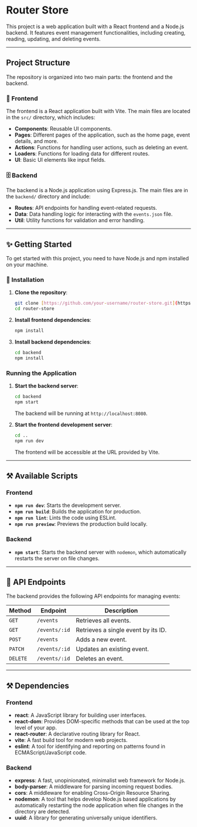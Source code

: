 # Router Store

This project is a web application built with a React frontend and a Node.js backend. It features event management functionalities, including creating, reading, updating, and deleting events.

---

## Project Structure

The repository is organized into two main parts: the frontend and the backend.

### 📱 Frontend

The frontend is a React application built with Vite. The main files are located in the `src/` directory, which includes:

- **Components**: Reusable UI components.
- **Pages**: Different pages of the application, such as the home page, event details, and more.
- **Actions**: Functions for handling user actions, such as deleting an event.
- **Loaders**: Functions for loading data for different routes.
- **UI**: Basic UI elements like input fields.

### 🗄️ Backend

The backend is a Node.js application using Express.js. The main files are in the `backend/` directory and include:

- **Routes**: API endpoints for handling event-related requests.
- **Data**: Data handling logic for interacting with the `events.json` file.
- **Util**: Utility functions for validation and error handling.

---

## ✨ Getting Started

To get started with this project, you need to have Node.js and npm installed on your machine.

### 💽 Installation

1.  **Clone the repository**:

    ```bash
    git clone [https://github.com/your-username/router-store.git](https://github.com/your-username/router-store.git)
    cd router-store
    ```

2.  **Install frontend dependencies**:

    ```bash
    npm install
    ```

3.  **Install backend dependencies**:
    ```bash
    cd backend
    npm install
    ```

### Running the Application

1.  **Start the backend server**:

    ```bash
    cd backend
    npm start
    ```

    The backend will be running at `http://localhost:8080`.

2.  **Start the frontend development server**:
    ```bash
    cd ..
    npm run dev
    ```
    The frontend will be accessible at the URL provided by Vite.

---

## ⚒️ Available Scripts

### Frontend

- **`npm run dev`**: Starts the development server.
- **`npm run build`**: Builds the application for production.
- **`npm run lint`**: Lints the code using ESLint.
- **`npm run preview`**: Previews the production build locally.

### Backend

- **`npm start`**: Starts the backend server with `nodemon`, which automatically restarts the server on file changes.

---

## 💬 API Endpoints

The backend provides the following API endpoints for managing events:

| Method   | Endpoint      | Description                         |
| -------- | ------------- | ----------------------------------- |
| `GET`    | `/events`     | Retrieves all events.               |
| `GET`    | `/events/:id` | Retrieves a single event by its ID. |
| `POST`   | `/events`     | Adds a new event.                   |
| `PATCH`  | `/events/:id` | Updates an existing event.          |
| `DELETE` | `/events/:id` | Deletes an event.                   |

---

## ⚒️ Dependencies

### Frontend

- **react**: A JavaScript library for building user interfaces.
- **react-dom**: Provides DOM-specific methods that can be used at the top level of your app.
- **react-router**: A declarative routing library for React.
- **vite**: A fast build tool for modern web projects.
- **eslint**: A tool for identifying and reporting on patterns found in ECMAScript/JavaScript code.

### Backend

- **express**: A fast, unopinionated, minimalist web framework for Node.js.
- **body-parser**: A middleware for parsing incoming request bodies.
- **cors**: A middleware for enabling Cross-Origin Resource Sharing.
- **nodemon**: A tool that helps develop Node.js based applications by automatically restarting the node application when file changes in the directory are detected.
- **uuid**: A library for generating universally unique identifiers.
